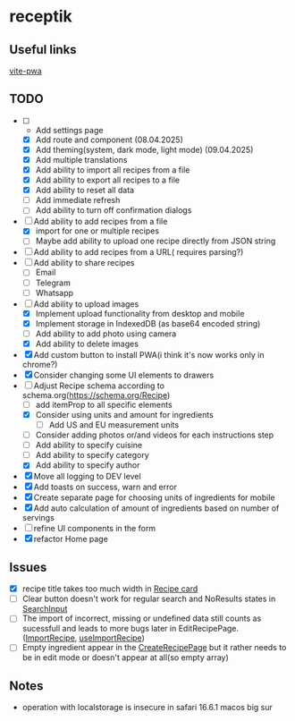 # receptik

## Useful links

[vite-pwa](https://vite-pwa-org.netlify.app/)

## TODO

- [ ] - Add settings page
  - [x] Add route and component (08.04.2025)
  - [x] Add theming(system, dark mode, light mode) (09.04.2025)
  - [x] Add multiple translations
  - [x] Add ability to import all recipes from a file
  - [x] Add ability to export all recipes to a file
  - [x] Add ability to reset all data
  - [ ] Add immediate refresh
  - [ ] Add ability to turn off confirmation dialogs
- [ ] Add ability to add recipes from a file
  - [x] import for one or multiple recipes
  - [ ] Maybe add ability to upload one recipe directly from JSON string
- [ ] Add ability to add recipes from a URL( requires parsing?)
- [ ] Add ability to share recipes
  - [ ] Email
  - [ ] Telegram
  - [ ] Whatsapp
- [ ] Add ability to upload images
  - [x] Implement upload functionality from desktop and mobile
  - [x] Implement storage in IndexedDB (as base64 encoded string)
  - [ ] Add ability to add photo using camera
  - [x] Add ability to delete images
- [x] Add custom button to install PWA(i think it's now works only in chrome?)
- [x] Consider changing some UI elements to drawers
- [ ] Adjust Recipe schema according to schema.org(https://schema.org/Recipe)
  - [ ] add itemProp to all specific elements
  - [x] Consider using units and amount for ingredients
    - [ ] Add US and EU measurement units
  - [ ] Consider adding photos or/and videos for each instructions step
  - [ ] Add ability to specify cuisine
  - [ ] Add ability to specify category
  - [x] Add ability to specify author
- [x] Move all logging to DEV level
- [x] Add toasts on success, warn and error
- [x] Create separate page for choosing units of ingredients for mobile
- [x] Add auto calculation of amount of ingredients based on number of servings
- [ ] refine UI components in the form
- [x] refactor Home page

## Issues

- [x] recipe title takes too much width in [Recipe card](./src/components/RecipeCard.tsx)
- [ ] Clear button doesn't work for regular search and NoResults states in [SearchInput](./src/components/SearchInput.tsx)
- [ ] The import of incorrect, missing or undefined data still counts as sucessfull and leads to more bugs later in EditRecipePage.([ImportRecipe](./src/components/recipe-settings/ImportRecipes.tsx), [useImportRecipe](./src/hooks/recipes/useImportRecipe.ts))
- [ ] Empty ingredient appear in the [CreateRecipePage](./src/pages/CreateRecipePage.tsx) but it rather needs to be in edit mode or doesn't appear at all(so empty array)

## Notes

- operation with localstorage is insecure in safari 16.6.1 macos big sur
